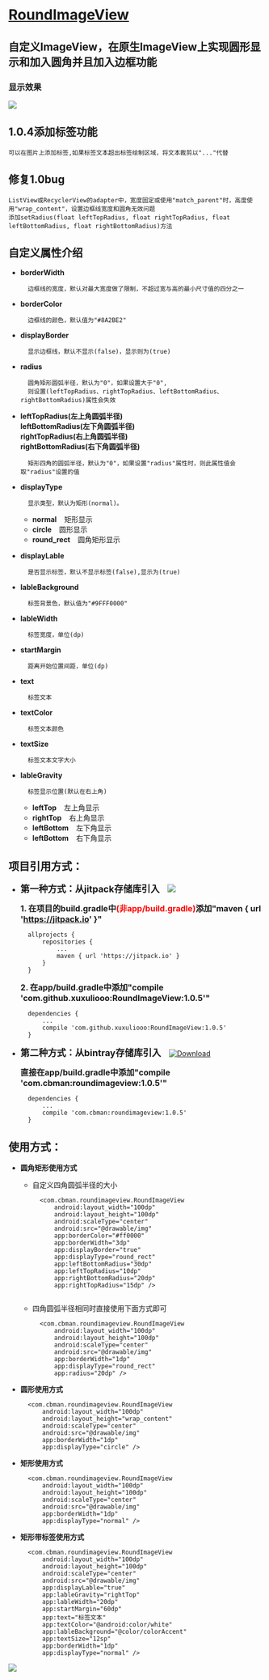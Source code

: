 [RoundImageView](https://xuxuliooo.github.io/RoundImageView)
==
自定义ImageView，在原生ImageView上实现圆形显示和加入圆角并且加入边框功能
--


### 显示效果

![](https://github.com/xuxuliooo/RoundImageView/raw/master/image/sample.png)

1.0.4添加标签功能
--
    可以在图片上添加标签,如果标签文本超出标签绘制区域，将文本裁剪以"..."代替

修复1.0bug
--
    ListView或RecyclerView的adapter中，宽度固定或使用"match_parent"时，高度使用"wrap_content"，设置边框线宽度和圆角无效问题
    添加setRadius(float leftTopRadius, float rightTopRadius, float leftBottomRadius, float rightBottomRadius)方法
        

自定义属性介绍
--

* <b>borderWidth</b>

        边框线的宽度，默认对最大宽度做了限制，不超过宽与高的最小尺寸值的四分之一

* <b>borderColor</b>

        边框线的颜色，默认值为"#8A2BE2"

* <b>displayBorder</b>

        显示边框线，默认不显示(false)，显示则为(true)

* <b>radius</b>

        圆角矩形圆弧半径，默认为"0"，如果设置大于"0",
        则设置(leftTopRadius、rightTopRadius、leftBottomRadius、rightBottomRadius)属性会失效

* <b>leftTopRadius(左上角圆弧半径) <br> leftBottomRadius(左下角圆弧半径) <br> rightTopRadius(右上角圆弧半径) <br> rightBottomRadius(右下角圆弧半径)</b>

        矩形四角的圆弧半径，默认为"0"，如果设置"radius"属性时，则此属性值会取"radius"设置的值

* <b>displayType</b>

        显示类型，默认为矩形(normal)。
        
    * <b>normal</b><font style="margin-left:15px">矩形显示</font>
    * <b>circle</b><font style="margin-left:15px">圆形显示</font>
    * <b>round_rect</b><font style="margin-left:15px">圆角矩形显示</font>
    
* <b>displayLable</b>

        是否显示标签，默认不显示标签(false),显示为(true)

* <b>lableBackground</b>

        标签背景色，默认值为"#9FFF0000"
        
* <b>lableWidth</b>

        标签宽度，单位(dp)
        
* <b>startMargin</b>

        距离开始位置间距，单位(dp)

* <b>text</b>

        标签文本
        
* <b>textColor</b>

        标签文本颜色
        
* <b>textSize</b>

        标签文本文字大小
        
* <b>lableGravity</b>

        标签显示位置(默认在右上角)
        
    * <b>leftTop</b><font style="margin-left:15px">左上角显示</font>        
    * <b>rightTop</b><font style="margin-left:15px">右上角显示</font>        
    * <b>leftBottom</b><font style="margin-left:15px">左下角显示</font>        
    * <b>leftBottom</b><font style="margin-left:15px">右下角显示</font>        

项目引用方式：
---

* <b style="font-size: 18px">第一种方式：从jitpack存储库引入</b>    [![](https://jitpack.io/v/xuxuliooo/RoundImageView.svg)](https://jitpack.io/#xuxuliooo/RoundImageView)
   
    <b style="font-size: 16px">1. 在项目的build.gradle中<font style="color: red">(非app/build.gradle)</font>添加"maven { url 'https://jitpack.io' }"</b>

        allprojects {
            repositories {
                ...
                maven { url 'https://jitpack.io' }
            }
        }
   
    <b style="font-size: 16px">2. 在app/build.gradle中添加"compile 'com.github.xuxuliooo:RoundImageView:1.0.5'"</b>

        dependencies {
            ...
            compile 'com.github.xuxuliooo:RoundImageView:1.0.5'
        }

* <b style="font-size: 18px">第二种方式：从bintray存储库引入</b>    [![Download](https://api.bintray.com/packages/xuxuliooo/maven/RoundImageView/images/download.svg)](https://bintray.com/xuxuliooo/maven/RoundImageView/_latestVersion)
   
    <b style="font-size: 16px">直接在app/build.gradle中添加"compile 'com.cbman:roundimageview:1.0.5'"</b>

        dependencies {
            ...
            compile 'com.cbman:roundimageview:1.0.5'
        }


使用方式：
--

* <b>圆角矩形使用方式</b>
    * 自定义四角圆弧半径的大小
    
            <com.cbman.roundimageview.RoundImageView
                android:layout_width="100dp"
                android:layout_height="100dp"
                android:scaleType="center"
                android:src="@drawable/img"
                app:borderColor="#ff0000"
                app:borderWidth="3dp"
                app:displayBorder="true"
                app:displayType="round_rect"
                app:leftBottomRadius="30dp"
                app:leftTopRadius="10dp"
                app:rightBottomRadius="20dp"
                app:rightTopRadius="15dp" />
                            
    * 四角圆弧半径相同时直接使用下面方式即可
    
            <com.cbman.roundimageview.RoundImageView
                android:layout_width="100dp"
                android:layout_height="100dp"
                android:scaleType="center"
                android:src="@drawable/img"
                app:borderWidth="1dp"
                app:displayType="round_rect"
                app:radius="20dp" />

* <b>圆形使用方式</b>

        <com.cbman.roundimageview.RoundImageView
            android:layout_width="100dp"
            android:layout_height="wrap_content"
            android:scaleType="center"
            android:src="@drawable/img"
            app:borderWidth="1dp"
            app:displayType="circle" />
            
* <b>矩形使用方式</b>

        <com.cbman.roundimageview.RoundImageView
            android:layout_width="100dp"
            android:layout_height="100dp"
            android:scaleType="center"
            android:src="@drawable/img"
            app:borderWidth="1dp"
            app:displayType="normal" />
            
* <b>矩形带标签使用方式</b>

        <com.cbman.roundimageview.RoundImageView
            android:layout_width="100dp"
            android:layout_height="100dp"
            android:scaleType="center"
            android:src="@drawable/img"
            app:displayLable="true"
            app:lableGravity="rightTop"
            app:lableWidth="20dp"
            app:startMargin="60dp"
            app:text="标签文本"
            app:textColor="@android:color/white"
            app:lableBackground="@color/colorAccent"
            app:textSize="12sp"
            app:borderWidth="1dp"
            app:displayType="normal" />
            


<a href='https://bintray.com/xuxuliooo/maven/RoundImageView?source=watch' alt='Get automatic notifications about new "RoundImageView" versions'><img src='https://www.bintray.com/docs/images/bintray_badge_color.png'></a>

